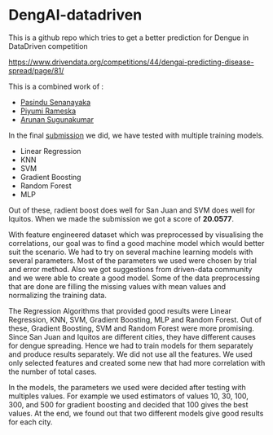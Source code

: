 # DengAI-datadriven
This is a github repo which tries to get a better prediction for Dengue in DataDriven competition

https://www.drivendata.org/competitions/44/dengai-predicting-disease-spread/page/81/

This is a combined work of :

* [Pasindu Senanayaka](https://github.com/PasinduSenanayake) 
* [Piyumi Rameska](https://github.com/rameshka)
* [Arunan Sugunakumar](https://github.com/arunans23)

In the final [submission](https://github.com/arunans23/DengAI-datadriven/blob/master/uomcse-pap-submission3.ipynb) we did, we have tested with multiple training models.
* Linear Regression
* KNN
* SVM
* Gradient Boosting
* Random Forest
* MLP

Out of these, radient boost does well for San Juan and SVM does well for Iquitos. When we made the submission we got a score of **20.0577**.

  With feature engineered dataset which was preprocessed by visualising the correlations, our goal was to find a good machine model which would better suit the scenario. We had to try on several machine learning models with several parameters. Most of the parameters we used were chosen by trial and error method. Also we got suggestions from driven-data community and we were able to create a good model. Some of the data preprocessing that are done are filling the missing values with mean values and normalizing the training data.

  The Regression Algorithms that provided good results were Linear Regression, KNN, SVM, Gradient Boosting, MLP and Random Forest. Out of these, Gradient Boosting, SVM and Random Forest were more promising. Since San Juan and Iquitos are different cities, they have different causes for dengue spreading. Hence we had to train models for them separately and produce results separately. We did not use all the features. We used only selected features and created some new that had more correlation with the number of total cases.

  In the models, the parameters we used were decided after testing with multiples values. For example we used estimators of values 10, 30, 100, 300, and 500 for gradient boosting and decided that 100 gives the best values. At the end, we found out that two different models give good results for each city. 
